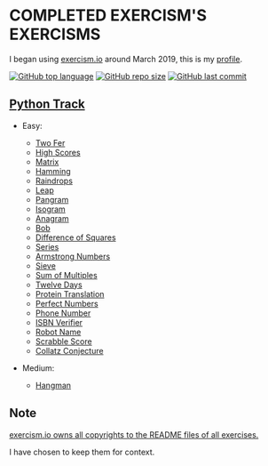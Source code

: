 # COMPLETED EXERCISM'S EXERCISMS

I began using [exercism.io](https://exercism.io) around March 2019, this is
my [profile](https://exercism.io/profiles/ibLeDy).

[![GitHub top language](https://img.shields.io/github/languages/top/ibLeDy/exercisms-python)](https://github.com/ibLeDy/exercisms-python/search?l=python)
[![GitHub repo size](https://img.shields.io/github/repo-size/ibLeDy/exercisms-python)](https://github.com/ibLeDy/exercisms-python)
[![GitHub last commit](https://img.shields.io/github/last-commit/ibLeDy/exercisms-python)](https://github.com/ibLeDy/exercisms-python/commits/master)

## [Python Track](https://exercism.io/tracks/python)

- Easy:

  - [Two Fer](python/two-fer)
  - [High Scores](python/high-scores)
  - [Matrix](python/matrix)
  - [Hamming](python/hamming)
  - [Raindrops](python/raindrops)
  - [Leap](python/leap)
  - [Pangram](python/pangram)
  - [Isogram](python/isogram)
  - [Anagram](python/anagram)
  - [Bob](python/bob)
  - [Difference of Squares](python/difference-of-squares)
  - [Series](python/series)
  - [Armstrong Numbers](python/armstrong-numbers)
  - [Sieve](python/sieve)
  - [Sum of Multiples](python/sum-of-multiples)
  - [Twelve Days](python/twelve-days)
  - [Protein Translation](python/protein-translation)
  - [Perfect Numbers](python/perfect-numbers)
  - [Phone Number](python/phone-number)
  - [ISBN Verifier](python/isbn-verifier)
  - [Robot Name](python/robot-name)
  - [Scrabble Score](python/scrabble-score)
  - [Collatz Conjecture](python/collatz-conjecture)

- Medium:

  - [Hangman](python/hangman)

## Note

[exercism.io owns all copyrights to the README files of all exercises.](https://github.com/exercism/python/blob/master/LICENSE)

I have chosen to keep them for context.
